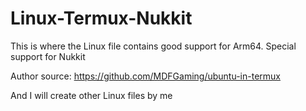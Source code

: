 # Linux-Termux-Nukkit

This is where the Linux file contains good support for Arm64. Special support for Nukkit

Author source: https://github.com/MDFGaming/ubuntu-in-termux

And I will create other Linux files by me
